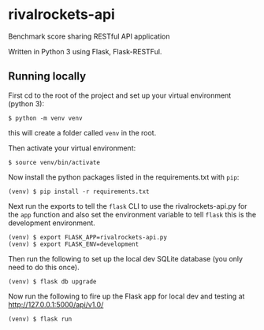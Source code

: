 # rivalrockets-api

Benchmark score sharing RESTful API application

Written in Python 3 using Flask, Flask-RESTFul.

## Running locally

First cd to the root of the project and set up your virtual environment (python 3):

    $ python -m venv venv

this will create a folder called `venv` in the root.

Then activate your virtual environment:

    $ source venv/bin/activate

Now install the python packages listed in the requirements.txt with `pip`:

    (venv) $ pip install -r requirements.txt

Next run the exports to tell the `flask` CLI to use the rivalrockets-api.py for the `app` function and also set the environment variable to tell `flask` this is the development environment.

    (venv) $ export FLASK_APP=rivalrockets-api.py
    (venv) $ export FLASK_ENV=development

Then run the following to set up the local dev SQLite database (you only need to do this once).

    (venv) $ flask db upgrade

Now run the following to fire up the Flask app for local dev and testing at http://127.0.0.1:5000/api/v1.0/

    (venv) $ flask run
